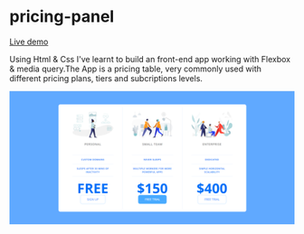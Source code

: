 # pricing-panel

[Live demo](https://gonzalo6282.github.io/pricing-panel/)

Using Html & Css I've learnt to build an front-end app working with Flexbox & media query.The App is a pricing table, very commonly used with different pricing plans, tiers and subcriptions levels.

![This is an image](https://github.com/Gonzalo6282/pricing-panel/blob/main/panel.png)
